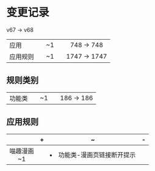 # 变更记录

v67 -> v68

||||||
|-|:-:|:-:|:-:|:-:|
|应用||~1||748 -> 748|
|应用规则||~1||1747 -> 1747|

## 规则类别

||||||
|-|:-:|:-:|:-:|:-:|
|功能类||~1||186 -> 186|

## 应用规则

||+|~|-|
|:-:|-|-|-|
|喵趣漫画<br>~1||<li>功能类-漫画页链接断开提示||
